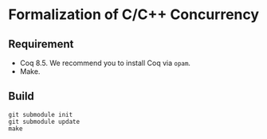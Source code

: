 # Formalization of C/C++ Concurrency

## Requirement

- Coq 8.5. We recommend you to install Coq via `opam`.
- Make.

## Build

```
git submodule init
git submodule update
make
```
